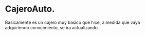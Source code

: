 # CajeroAuto.
Basicamente es un cajero muy basico que hice, a medida que vaya adquiriendo conocimiento, se ira actualizando.
